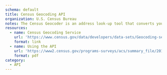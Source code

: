 ```yaml
---
schema: default
title: Census Geocoding API
organization: U.S. Census Bureau
notes: The Census Geocoder is an address look-up tool that converts your address to an approximate coordinate (latitude/longitude) and returns information about the address range that includes the address and the census geography the address is within. The geocoder is available as a web interface and as an API.
resources:
  - name: Census Geocoding Service
    url: 'https://www.census.gov/data/developers/data-sets/Geocoding-services.html'
    format: link
  - name: Using the API
    url: 'https://www2.census.gov/programs-surveys/acs/summary_file/2017/data/2017_1yr_Summary_FileTemplates.zip'
    format: pdf
category:
  - API
---
```

